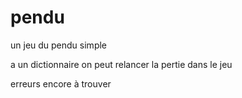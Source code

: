 # pendu
un jeu du pendu simple

a un dictionnaire
on peut relancer la pertie dans le jeu

erreurs encore à trouver

